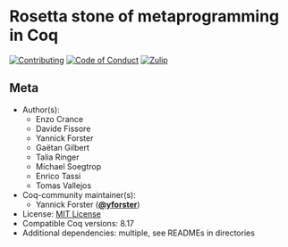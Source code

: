 # Rosetta stone of metaprogramming in Coq

[![Contributing][contributing-shield]][contributing-link]
[![Code of Conduct][conduct-shield]][conduct-link]
[![Zulip][zulip-shield]][zulip-link]

[contributing-shield]: https://img.shields.io/badge/contributions-welcome-%23f7931e.svg
[contributing-link]: https://github.com/coq-community/manifesto/blob/master/CONTRIBUTING.md

[conduct-shield]: https://img.shields.io/badge/%E2%9D%A4-code%20of%20conduct-%23f15a24.svg
[conduct-link]: https://github.com/coq-community/manifesto/blob/master/CODE_OF_CONDUCT.md

[zulip-shield]: https://img.shields.io/badge/chat-on%20zulip-%23c1272d.svg
[zulip-link]: https://coq.zulipchat.com/#narrow/stream/373964-CUDW-2023/topic/Rosetta.20stone.20of.20extension.20languages

## Meta

- Author(s):
  - Enzo Crance
  - Davide Fissore
  - Yannick Forster
  - Gaëtan Gilbert
  - Talia Ringer
  - Michael Soegtrop
  - Enrico Tassi
  - Tomas Vallejos
- Coq-community maintainer(s):
  - Yannick Forster ([**@yforster**](https://github.com/yforster))
- License: [MIT License](LICENSE)
- Compatible Coq versions: 8.17
- Additional dependencies: multiple, see READMEs in directories
